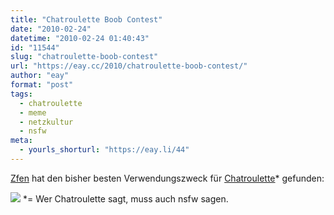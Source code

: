 ```yaml
---
title: "Chatroulette Boob Contest"
date: "2010-02-24"
datetime: "2010-02-24 01:40:43"
id: "11544"
slug: "chatroulette-boob-contest"
url: "https://eay.cc/2010/chatroulette-boob-contest/"
author: "eay"
format: "post"
tags:
  - chatroulette
  - meme
  - netzkultur
  - nsfw
meta:
  - yourls_shorturl: "https://eay.li/44"
---
```


[Zfen](http://www.hohlerzeh.de/) hat den bisher besten Verwendungszweck für [Chatroulette](http://chatroulette.com/)\* gefunden:

[![](https://eay.cc/uploads/2010/boobcontest.jpg)](http://www.hohlerzeh.de/2010/02/19/boob-content-oder-warum-ich-keine-schwaenze-mehr-sehen-kann/) \*= Wer Chatroulette sagt, muss auch nsfw sagen.
